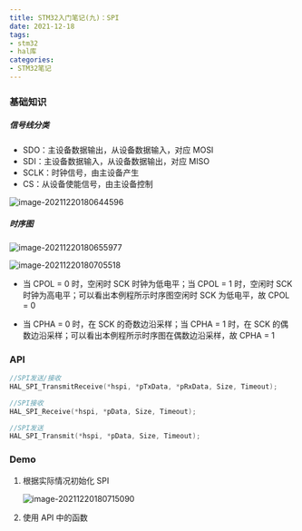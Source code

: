 ```yaml
---
title: STM32入门笔记(九)：SPI
date: 2021-12-18
tags:
- stm32
- hal库
categories:
- STM32笔记
---
```


### 基础知识

##### 信号线分类

- SDO：主设备数据输出，从设备数据输入，对应 MOSI
- SDI：主设备数据输入，从设备数据输出，对应 MISO
- SCLK：时钟信号，由主设备产生
- CS：从设备使能信号，由主设备控制

![image-20211220180644596](https://s2.loli.net/2021/12/20/JALvgiu7Usx5OcD.png)



##### 时序图

![image-20211220180655977](https://s2.loli.net/2021/12/20/h7xMvAsZmOVbuDS.png)



![image-20211220180705518](https://s2.loli.net/2021/12/20/kpQhVmxLqw3tWCi.png)

- 当 CPOL = 0 时，空闲时 SCK 时钟为低电平；当 CPOL = 1 时，空闲时 SCK 时钟为高电平；可以看出本例程所示时序图空闲时 SCK 为低电平，故 CPOL = 0

- 当 CPHA = 0 时，在 SCK 的奇数边沿采样；当 CPHA = 1 时，在 SCK 的偶数边沿采样；可以看出本例程所示时序图在偶数边沿采样，故 CPHA = 1

  

### API

```c
//SPI发送/接收
HAL_SPI_TransmitReceive(*hspi, *pTxData, *pRxData, Size, Timeout);

//SPI接收
HAL_SPI_Receive(*hspi, *pData, Size, Timeout);

//SPI发送
HAL_SPI_Transmit(*hspi, *pData, Size, Timeout);
```



### Demo

1. 根据实际情况初始化 SPI

   ![image-20211220180715090](https://s2.loli.net/2021/12/20/Xkfgit8VqoTYZnz.png)



2. 使用 API 中的函数